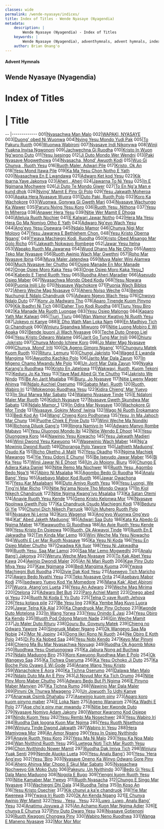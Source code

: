 ```yaml
---
classes: wide
permalink: /wende-nyasaye/indices/
title: Index of Titles - Wende Nyasaye (Nyagendia)
metadata:
    description: |
        Wende Nyasaye (Nyagendia) - Index of Titles
    keywords: |
        Wende Nyasaye (Nyagendia), adventhymnals, advent hymnals, index
    author: Brian Onang'o
---
```


#### Advent Hymnals

## Wende Nyasaye (Nyagendia)

# Index of Titles
# | Title                        
-- |-------------
001|[Nyasachwa Man Malo](/wende-nyasaye/001-100/001-010/Nyasachwa-Man-Malo)
002|[WAPAKI, NYASAYE](/wende-nyasaye/001-100/001-010/WAPAKI,-NYASAYE)
003|[Duong' obed Ni Wuonwa](/wende-nyasaye/001-100/001-010/Duong'-obed-Ni-Wuonwa)
004|[Nying Yesu Mondo Yudi Pak](/wende-nyasaye/001-100/001-010/Nying-Yesu-Mondo-Yudi-Pak)
005|[To Pakuru Ruoth](/wende-nyasaye/001-100/001-010/To-Pakuru-Ruoth)
006|[Wuonwa Wabironi](/wende-nyasaye/001-100/001-010/Wuonwa-Wabironi)
007|[Nyasaye Indi Nikonywa](/wende-nyasaye/001-100/001-010/Nyasaye-Indi-Nikonywa)
008|[Winji Yuakna Inyisa Ngwononi](/wende-nyasaye/001-100/001-010/Winji-Yuakna-Inyisa-Ngwononi)
009|[Jachwechna Gi Ruodha](/wende-nyasaye/001-100/001-010/Jachwechna-Gi-Ruodha)
010|[Kristo In Wuon Ng'wono Duto](/wende-nyasaye/001-100/001-010/Kristo-In-Wuon-Ng'wono-Duto)
011|[Yesu Isesingo](/wende-nyasaye/001-100/011-020/Yesu-Isesingo)
012|[Ji Duto Mondo Wer Wendni](/wende-nyasaye/001-100/011-020/Ji-Duto-Mondo-Wer-Wendni)
013|[Paki Nyasaye Mogwethowa](/wende-nyasaye/001-100/011-020/Paki-Nyasaye-Mogwethowa)
014|[Nyasacha, Mond' Awuoth Kodi](/wende-nyasaye/001-100/011-020/Nyasacha,-Mond'-Awuoth-Kodi)
015|[Wuo Gi Chunya , Ruoth Yesu](/wende-nyasaye/001-100/011-020/Wuo-Gi-Chunya-,-Ruoth-Yesu)
016|[Ruoth Maler, Adwari Pile](/wende-nyasaye/001-100/011-020/Ruoth-Maler,-Adwari-Pile)
017|[Kristo, Ok An](/wende-nyasaye/001-100/011-020/Kristo,-Ok-An)
018|[Yesu Mond Itawa Pile](/wende-nyasaye/001-100/011-020/Yesu-Mond-Itawa-Pile)
019|[Ka Ma Yesu Chon Notho E Yath](/wende-nyasaye/001-100/011-020/Ka-Ma-Yesu-Chon-Notho-E-Yath)
020|[Nyasachwa En E Lwandawa](/wende-nyasaye/001-100/011-020/Nyasachwa-En-E-Lwandawa)
021|[Adwaro Ket kod Yesu](/wende-nyasaye/001-100/021-030/Adwaro-Ket-kod-Yesu)
022|[Kik Ibarna,Yaye Jakonya](/wende-nyasaye/001-100/021-030/Kik-Ibarna,Yaye-Jakonya)
023|[Aheri , Aheri](/wende-nyasaye/001-100/021-030/Aheri-,-Aheri)
024|[Jawarna To Ni Yesu](/wende-nyasaye/001-100/021-030/Jawarna-To-Ni-Yesu)
025|[In E Ngimana Mochwere](/wende-nyasaye/001-100/021-030/In-E-Ngimana-Mochwere)
026|[Ji Duto Te Mondo Giwer](/wende-nyasaye/001-100/021-030/Ji-Duto-Te-Mondo-Giwer)
027|[To En Ng'a Man e kund dhok](/wende-nyasaye/001-100/021-030/To-En-Ng'a-Man-e-kund-dhok)
028|[Nying' Mamit E Piny Gi Polo](/wende-nyasaye/001-100/021-030/Nying'-Mamit-E-Piny-Gi-Polo)
029|[Yesu Jakwath Moheroa](/wende-nyasaye/001-100/021-030/Yesu-Jakwath-Moheroa)
030|[Apaka Hera Nyasaye Wuora](/wende-nyasaye/001-100/021-030/Apaka-Hera-Nyasaye-Wuora)
031|[Duto Paki, Ruoth Polo](/wende-nyasaye/001-100/031-040/Duto-Paki,-Ruoth-Polo)
032|[Koro Ka Wachokore](/wende-nyasaye/001-100/031-040/Koro-Ka-Wachokore)
033|[Wuonwa, Gonywa Gi Gweth Mari](/wende-nyasaye/001-100/031-040/Wuonwa,-Gonywa-Gi-Gweth-Mari)
034|[Nyasaye Wachungo Ka Wawer](/wende-nyasaye/001-100/031-040/Nyasaye-Wachungo-Ka-Wawer)
035|[Paruru Nying Yesu Koro](/wende-nyasaye/001-100/031-040/Paruru-Nying-Yesu-Koro)
036|[Ruoth Yesu ,Nithona](/wende-nyasaye/001-100/031-040/Ruoth-Yesu-,Nithona)
037|[Yesu In Miheroa](/wende-nyasaye/001-100/031-040/Yesu-In-Miheroa)
038|[Anawer Hera Yesu](/wende-nyasaye/001-100/031-040/Anawer-Hera-Yesu)
039|[Nitie Wer Mamit E Dhoga](/wende-nyasaye/001-100/031-040/Nitie-Wer-Mamit-E-Dhoga)
040|[Alleluia Ruoth Nochier](/wende-nyasaye/001-100/031-040/Alleluia-Ruoth-Nochier)
041|[E Kalwari Jawar Notho](/wende-nyasaye/001-100/041-050/E-Kalwari-Jawar-Notho)
042|[Hera Ma Yesu Hera Go Ma Nomiyo Otho E Yath](/wende-nyasaye/001-100/041-050/Hera-Ma-Yesu-Hera-Go-Ma-Nomiyo-Otho-E-Yath)
043|[Adwaro Ng'eyo Wach Yesu](/wende-nyasaye/001-100/041-050/Adwaro-Ng'eyo-Wach-Yesu)
044|[Ang'eyo Yesu Osewara](/wende-nyasaye/001-100/041-050/Ang'eyo-Yesu-Osewara)
045|[Ndalo Mamor](/wende-nyasaye/001-100/041-050/Ndalo-Mamor)
046|[Chunya Nigi Mor Moloyo](/wende-nyasaye/001-100/041-050/Chunya-Nigi-Mor-Moloyo)
047|[Yesu Jawarwa E Bethlehem Chon.](/wende-nyasaye/001-100/041-050/Yesu-Jawarwa-E-Bethlehem-Chon.)
048|[Yesu Kristo Oberna Ngang'](/wende-nyasaye/001-100/041-050/Yesu-Kristo-Oberna-Ngang')
049|[Ywaya Machiegni Kodi, Ruodha](/wende-nyasaye/001-100/041-050/Ywaya-Machiegni-Kodi,-Ruodha)
050|[Kristo Obed Misango Mar Golo Richo](/wende-nyasaye/001-100/041-050/Kristo-Obed-Misango-Mar-Golo-Richo)
051|[Jakwath Nokwayo Rombege](/wende-nyasaye/001-100/051-060/Jakwath-Nokwayo-Rombege)
052|[Jawar Yesu Itelna](/wende-nyasaye/001-100/051-060/Jawar-Yesu-Itelna)
053|[Wapako Ruoth Ma Jawarwa](/wende-nyasaye/001-100/051-060/Wapako-Ruoth-Ma-Jawarwa)
054|[Wuod Dhano Ma Ne Otho](/wende-nyasaye/001-100/051-060/Wuod-Dhano-Ma-Ne-Otho)
055|[Awero Teko Mar Nyasaye](/wende-nyasaye/001-100/051-060/Awero-Teko-Mar-Nyasaye)
056|[Ruoth Awinjo Wach Mar Gwethni](/wende-nyasaye/001-100/051-060/Ruoth-Awinjo-Wach-Mar-Gwethni)
057|[Roho Mar Nyasaye Ibina](/wende-nyasaye/001-100/051-060/Roho-Mar-Nyasaye-Ibina)
058|[Muya Maler Jatendwa](/wende-nyasaye/001-100/051-060/Muya-Maler-Jatendwa)
059|[Muya Maler Winj Alamwa](/wende-nyasaye/001-100/051-060/Muya-Maler-Winj-Alamwa)
060|[Much Nyasaye Iler Chutho](/wende-nyasaye/001-100/051-060/Much-Nyasaye-Iler-Chutho)
061|[Osiep Manade En Mor Manade](/wende-nyasaye/001-100/061-070/Osiep-Manade-En-Mor-Manade)
062|[Onge Osiep Moro Kaka Yesu](/wende-nyasaye/001-100/061-070/Onge-Osiep-Moro-Kaka-Yesu)
063|[Onge Osiep Moro Kaka Yesu_1](/wende-nyasaye/001-100/061-070/Onge-Osiep-Moro-Kaka-Yesu_1)
064|[Kabedo E Tiend Ruoth Yesu](/wende-nyasaye/001-100/061-070/Kabedo-E-Tiend-Ruoth-Yesu)
065|[Ruodha Aheri Maradier](/wende-nyasaye/001-100/061-070/Ruodha-Aheri-Maradier)
066|[Aseyudo Osiep Maber](/wende-nyasaye/001-100/061-070/Aseyudo-Osiep-Maber)
067|[Nyasachwa Mondo Obed Kodu](/wende-nyasaye/001-100/061-070/Nyasachwa-Mondo-Obed-Kodu)
068|[Yesu Nowara](/wende-nyasaye/001-100/061-070/Yesu-Nowara)
069|[Puonja Injili Lilo](/wende-nyasaye/001-100/061-070/Puonja-Injili-Lilo)
070|[Nyasaye Wachokore](/wende-nyasaye/001-100/061-070/Nyasaye-Wachokore)
071|[Puonja Wach Biblos](/wende-nyasaye/001-100/071-080/Puonja-Wach-Biblos)
072|[Ahero Weche Mag Nyasaye](/wende-nyasaye/001-100/071-080/Ahero-Weche-Mag-Nyasaye)
073|[Ahero Nyiso Weche](/wende-nyasaye/001-100/071-080/Ahero-Nyiso-Weche)
074|[Bende Nuchungi E Ndalo Chandruok](/wende-nyasaye/001-100/071-080/Bende-Nuchungi-E-Ndalo-Chandruok)
075|[Adwaro Ngeyo Wach Yesu](/wende-nyasaye/001-100/071-080/Adwaro-Ngeyo-Wach-Yesu)
076|[Chwoyo Ndalo Duto](/wende-nyasaye/001-100/071-080/Chwoyo-Ndalo-Duto)
077|[Kony Jo Madwaro Tho](/wende-nyasaye/001-100/071-080/Kony-Jo-Madwaro-Tho)
078|[Aparo Tinende Kuom Pinyno](/wende-nyasaye/001-100/071-080/Aparo-Tinende-Kuom-Pinyno)
079|[Kik Ibadhri Ni Tich](/wende-nyasaye/001-100/071-080/Kik-Ibadhri-Ni-Tich)
080|[Daher Tiyo Kodi Ruodha](/wende-nyasaye/001-100/071-080/Daher-Tiyo-Kodi-Ruodha)
081|[Tiuru Yesu Biro](/wende-nyasaye/001-100/081-090/Tiuru-Yesu-Biro)
082|[Ka Manade Ma Ruoth Luongae](/wende-nyasaye/001-100/081-090/Ka-Manade-Ma-Ruoth-Luongae)
083|[Yesu Osiep Malongo](/wende-nyasaye/001-100/081-090/Yesu-Osiep-Malongo)
084|[Kaparo Yath Mar Kalwari](/wende-nyasaye/001-100/081-090/Kaparo-Yath-Mar-Kalwari)
085|[Tiuri, Tiuru](/wende-nyasaye/001-100/081-090/Tiuri,-Tiuru)
086|[Wan Wamor Kwatiyo Ni Ruoth Yesu](/wende-nyasaye/001-100/081-090/Wan-Wamor-Kwatiyo-Ni-Ruoth-Yesu)
087|[Jokeyo ni Kanye](/wende-nyasaye/001-100/081-090/Jokeyo-ni-Kanye)
088|[E Dho Wath Man Loka Nam](/wende-nyasaye/001-100/081-090/E-Dho-Wath-Man-Loka-Nam)
089|[En Madhiyo Tich Gi Chandruok](/wende-nyasaye/001-100/081-090/En-Madhiyo-Tich-Gi-Chandruok)
090|[Winjuru Sigandwa Miwuoro](/wende-nyasaye/001-100/081-090/Winjuru-Sigandwa-Miwuoro)
091|[Nitie Luong Mobiro E Wi Apaka](/wende-nyasaye/001-100/091-100/Nitie-Luong-Mobiro-E-Wi-Apaka)
092|[Bende Ipuonj Ji Wach Nyasaye](/wende-nyasaye/001-100/091-100/Bende-Ipuonj-Ji-Wach-Nyasaye)
093|[Teche Duto Onego Liel](/wende-nyasaye/001-100/091-100/Teche-Duto-Onego-Liel)
094|[Yesu Kristo Odwaro Walame](/wende-nyasaye/001-100/091-100/Yesu-Kristo-Odwaro-Walame)
095|[Jarit Go Tung Mar Injili](/wende-nyasaye/001-100/091-100/Jarit-Go-Tung-Mar-Injili)
096|[Dhiuru ,Jokristo](/wende-nyasaye/001-100/091-100/Dhiuru-,Jokristo)
097|[Chunya Mondo Ichiew Koro](/wende-nyasaye/001-100/091-100/Chunya-Mondo-Ichiew-Koro)
098|[Jo Maler Mag Nyasaye](/wende-nyasaye/001-100/091-100/Jo-Maler-Mag-Nyasaye)
099|[Chunya, Mond' Iriti](/wende-nyasaye/001-100/091-100/Chunya,-Mond'-Iriti)
100|[Ok Ageno Gimoro Ngang'](/wende-nyasaye/001-100/091-100/Ok-Ageno-Gimoro-Ngang')
101|[Chunguru Matek Kuom Ruoth](/wende-nyasaye/101-200/101-110/Chunguru-Matek-Kuom-Ruoth)
102|[Rituru, Lemuru](/wende-nyasaye/101-200/101-110/Rituru,-Lemuru)
103|[Chungi Jakristo](/wende-nyasaye/101-200/101-110/Chungi-Jakristo)
104|[Waged E Lwanda Mangima](/wende-nyasaye/101-200/101-110/Waged-E-Lwanda-Mangima)
105|[Awuotho Kachiko Polo](/wende-nyasaye/101-200/101-110/Awuotho-Kachiko-Polo)
106|[Jarito Mar Dala Zayun](/wende-nyasaye/101-200/101-110/Jarito-Mar-Dala-Zayun)
107|[In Migeno Chamo Mwandu Me Polo](/wende-nyasaye/101-200/101-110/In-Migeno-Chamo-Mwandu-Me-Polo)
108|[Un Jorit Mar Dala Zayun](/wende-nyasaye/101-200/101-110/Un-Jorit-Mar-Dala-Zayun)
109|[Nyaka Karang'o Ruodhwa](/wende-nyasaye/101-200/101-110/Nyaka-Karang'o-Ruodhwa)
110|[Kristo En Jatelowa](/wende-nyasaye/101-200/101-110/Kristo-En-Jatelowa)
111|[Wakwayi, Ruoth, Kuom Tekoni](/wende-nyasaye/101-200/111-120/Wakwayi,-Ruoth,-Kuom-Tekoni)
112|[Keduru Jo Ka Yesu](/wende-nyasaye/101-200/111-120/Keduru-Jo-Ka-Yesu)
113|[Yaye Mad Abed Gi Yie Chutho](/wende-nyasaye/101-200/111-120/Yaye-Mad-Abed-Gi-Yie-Chutho)
114|[Jakristo We Nindo](/wende-nyasaye/101-200/111-120/Jakristo-We-Nindo)
115|[Be An Jarit Msalaba](/wende-nyasaye/101-200/111-120/Be-An-Jarit-Msalaba)
116|[Biuru, Jo Nyasaye](/wende-nyasaye/101-200/111-120/Biuru,-Jo-Nyasaye)
117|[Nitie Lweny Mager Ahinya](/wende-nyasaye/101-200/111-120/Nitie-Lweny-Mager-Ahinya)
118|[Ndalo Auchiel Oserumo](/wende-nyasaye/101-200/111-120/Ndalo-Auchiel-Oserumo)
119|[Sabato Mari, Ruoth](/wende-nyasaye/101-200/111-120/Sabato-Mari,-Ruoth)
120|[Ruoth, Wabiro Iri](/wende-nyasaye/101-200/111-120/Ruoth,-Wabiro-Iri)
121|[Mokwongo Ruodhwa Yesu](/wende-nyasaye/101-200/121-130/Mokwongo-Ruodhwa-Yesu)
122|[Kidira Chieng' Mar Yueyo](/wende-nyasaye/101-200/121-130/Kidira-Chieng'-Mar-Yueyo)
123|[In Skul Marwa Mar Sabato](/wende-nyasaye/101-200/121-130/In-Skul-Marwa-Mar-Sabato)
124|[Walamo Nyasaye Tinde](/wende-nyasaye/101-200/121-130/Walamo-Nyasaye-Tinde)
125|[E Ndaloni Maler Mar Ruoth](/wende-nyasaye/101-200/121-130/E-Ndaloni-Maler-Mar-Ruoth)
126|[Kidich Nyasaye](/wende-nyasaye/101-200/121-130/Kidich-Nyasaye)
127|[Nyasaye Gweth Skundwa Mar Sabato](/wende-nyasaye/101-200/121-130/Nyasaye-Gweth-Skundwa-Mar-Sabato)
128|[Ndalo Mamor_1](/wende-nyasaye/101-200/121-130/Ndalo-Mamor_1)
129|[In Odira Mar Nyasaye](/wende-nyasaye/101-200/121-130/In-Odira-Mar-Nyasaye)
130|[Wachokore Gi Mor Tinde](/wende-nyasaye/101-200/121-130/Wachokore-Gi-Mor-Tinde)
131|[Nyasaye, Gokiny Mond' Iwinja](/wende-nyasaye/101-200/131-140/Nyasaye,-Gokiny-Mond'-Iwinja)
132|[Wago Ni Ruoth Erokamano](/wende-nyasaye/101-200/131-140/Wago-Ni-Ruoth-Erokamano)
133|[Bedi Kod An](/wende-nyasaye/101-200/131-140/Bedi-Kod-An)
134|[Wang' Chieng Koro Podhonwa](/wende-nyasaye/101-200/131-140/Wang'-Chieng-Koro-Podhonwa)
135|[Yesu ,In Ma Jahoch Mar Chuny](/wende-nyasaye/101-200/131-140/Yesu-,In-Ma-Jahoch-Mar-Chuny)
136|[Puothe Chiek E Pinje Duto](/wende-nyasaye/101-200/131-140/Puothe-Chiek-E-Pinje-Duto)
137|[Winji Weche Ma Nondiki](/wende-nyasaye/101-200/131-140/Winji-Weche-Ma-Nondiki)
138|[Richona Diluok Gang'o](/wende-nyasaye/101-200/131-140/Richona-Diluok-Gang'o)
139|[Ringra Namiyo In](/wende-nyasaye/101-200/131-140/Ringra-Namiyo-In)
140|[Adwaro Manyo Rombe Mabayo](/wende-nyasaye/101-200/131-140/Adwaro-Manyo-Rombe-Mabayo)
141|[Yesu Oluongoi Mondo Ibi](/wende-nyasaye/101-200/141-150/Yesu-Oluongoi-Mondo-Ibi)
142|[Nitie Wendo E Dhoot](/wende-nyasaye/101-200/141-150/Nitie-Wendo-E-Dhoot)
143|[Yesu Oluongowa Koro](/wende-nyasaye/101-200/141-150/Yesu-Oluongowa-Koro)
144|[Nawinjo Yesu Kowacho](/wende-nyasaye/101-200/141-150/Nawinjo-Yesu-Kowacho)
145|[Yesu Jakwath Madieri](/wende-nyasaye/101-200/141-150/Yesu-Jakwath-Madieri)
146|[Winji Dwond Yesu Kawuono](/wende-nyasaye/101-200/141-150/Winji-Dwond-Yesu-Kawuono)
147|[Wasewinjo Wach Maber](/wende-nyasaye/101-200/141-150/Wasewinjo-Wach-Maber)
148|[Ng'a Mowinjo Dwond Ruoth](/wende-nyasaye/101-200/141-150/Ng'a-Mowinjo-Dwond-Ruoth)
149|[Dhoranga Polo Yawore](/wende-nyasaye/101-200/141-150/Dhoranga-Polo-Yawore)
150|[Jathieth Maduong' Osudo Ka](/wende-nyasaye/101-200/141-150/Jathieth-Maduong'-Osudo-Ka)
151|[Richo Oketho Ji Malit](/wende-nyasaye/101-200/151-160/Richo-Oketho-Ji-Malit)
152|[Yesu Okadho](/wende-nyasaye/101-200/151-160/Yesu-Okadho)
153|[Ngima Machiek Mawango](/wende-nyasaye/101-200/151-160/Ngima-Machiek-Mawango)
154|[Yie Yesu Odonj E Chunyi](/wende-nyasaye/101-200/151-160/Yie-Yesu-Odonj-E-Chunyi)
155|[Be Iseyudo Jawar Maber](/wende-nyasaye/101-200/151-160/Be-Iseyudo-Jawar-Maber)
156|[Bi Ka Yesu](/wende-nyasaye/101-200/151-160/Bi-Ka-Yesu)
157|[Winji Jawar Ni E Dhoot](/wende-nyasaye/101-200/151-160/Winji-Jawar-Ni-E-Dhoot)
158|[Un Jo Mojony, Biuru](/wende-nyasaye/101-200/151-160/Un-Jo-Mojony,-Biuru)
159|[Chungo E Adiera Kaka Daniel](/wende-nyasaye/101-200/151-160/Chungo-E-Adiera-Kaka-Daniel)
160|[Nitie Remo Ma Nochwer](/wende-nyasaye/101-200/151-160/Nitie-Remo-Ma-Nochwer)
161|[Ruoth Yesu, Agombo Bedo Nga'ti](/wende-nyasaye/101-200/161-170/Ruoth-Yesu,-Agombo-Bedo-Nga'ti)
162|[Abiro Ni Msalaba](/wende-nyasaye/101-200/161-170/Abiro-Ni-Msalaba)
163|[Agombo Bedo Gi Ruodha](/wende-nyasaye/101-200/161-170/Agombo-Bedo-Gi-Ruodha)
164|[Analu Bang' Yesu](/wende-nyasaye/101-200/161-170/Analu-Bang'-Yesu)
165|[Asebayo Mabor Kod Ruoth](/wende-nyasaye/101-200/161-170/Asebayo-Mabor-Kod-Ruoth)
166|[Jawar Owachona](/wende-nyasaye/101-200/161-170/Jawar-Owachona)
167|[Yesu,Kar Msalabani](/wende-nyasaye/101-200/161-170/Yesu,Kar-Msalabani)
168|[Duto Amiyo Ruoth Yesu](/wende-nyasaye/101-200/161-170/Duto-Amiyo-Ruoth-Yesu)
169|[Yesu Luongi, We Ting'ni Mar Richo](/wende-nyasaye/101-200/161-170/Yesu-Luongi,-We-Ting'ni-Mar-Richo)
170|[Nitie Ng'ama Noyie Tho Mondo Owara](/wende-nyasaye/101-200/161-170/Nitie-Ng'ama-Noyie-Tho-Mondo-Owara)
171|[In Kiol Nikech Chandruok](/wende-nyasaye/101-200/171-180/In-Kiol-Nikech-Chandruok)
172|[Nitie Ngima Kwang'iyo Msalaba](/wende-nyasaye/101-200/171-180/Nitie-Ngima-Kwang'iyo-Msalaba)
173|[Ka Satan Otemi](/wende-nyasaye/101-200/171-180/Ka-Satan-Otemi)
174|[Anayie Ruoth Yesu Kende](/wende-nyasaye/101-200/171-180/Anayie-Ruoth-Yesu-Kende)
175|[Geno Kristo Kelonwa Mor](/wende-nyasaye/101-200/171-180/Geno-Kristo-Kelonwa-Mor)
176|[Nyasaye Noolnwa Gweth Polo](/wende-nyasaye/101-200/171-180/Nyasaye-Noolnwa-Gweth-Polo)
177|[Ka Chandruok Osudo Machiegni Kodi](/wende-nyasaye/101-200/171-180/Ka-Chandruok-Osudo-Machiegni-Kodi)
178|[Beduru Gi Yie](/wende-nyasaye/101-200/171-180/Beduru-Gi-Yie)
179|[Chunyi Dich Nikech Parruok](/wende-nyasaye/101-200/171-180/Chunyi-Dich-Nikech-Parruok)
180|[Un Muhero Ruoth Polo](/wende-nyasaye/101-200/171-180/Un-Muhero-Ruoth-Polo)
181|[Nyasaye Ni Lerna](/wende-nyasaye/101-200/181-190/Nyasaye-Ni-Lerna)
182|[Koro Wagenoi](/wende-nyasaye/101-200/181-190/Koro-Wagenoi)
183|[Ang'eyo Wuonwa Ong'eyo](/wende-nyasaye/101-200/181-190/Ang'eyo-Wuonwa-Ong'eyo)
184|[Kat' Abed Jaketh Maduong'](/wende-nyasaye/101-200/181-190/Kat'-Abed-Jaketh-Maduong')
185|[Adwari Saa Duto](/wende-nyasaye/101-200/181-190/Adwari-Saa-Duto)
186|[Kata Ka Abedo Gi Ngima Maber](/wende-nyasaye/101-200/181-190/Kata-Ka-Abedo-Gi-Ngima-Maber)
187|[Kwawuotho Gi Ruodhwa](/wende-nyasaye/101-200/181-190/Kwawuotho-Gi-Ruodhwa)
188|[An Ayie Ruoth Yesu Kende](/wende-nyasaye/101-200/181-190/An-Ayie-Ruoth-Yesu-Kende)
189|[Yesu Kristo En Osiepwa](/wende-nyasaye/101-200/181-190/Yesu-Kristo-En-Osiepwa)
190|[Ruoth, Ok Akwayoi Tinde](/wende-nyasaye/101-200/181-190/Ruoth,-Ok-Akwayoi-Tinde)
191|[Ruoth En E Jakwadha](/wende-nyasaye/101-200/191-200/Ruoth-En-E-Jakwadha)
192|[Tim Kinda Mar Lemo](/wende-nyasaye/101-200/191-200/Tim-Kinda-Mar-Lemo)
193|[Winj Weche Ma Yesu Nowacho](/wende-nyasaye/101-200/191-200/Winj-Weche-Ma-Yesu-Nowacho)
194|[Wuothi E Ler Mar Ruoth Nyasaye](/wende-nyasaye/101-200/191-200/Wuothi-E-Ler-Mar-Ruoth-Nyasaye)
195|[Ka Yesu Ni Koda](/wende-nyasaye/101-200/191-200/Ka-Yesu-Ni-Koda)
196|[Yesu En Osiep Maber Chutho](/wende-nyasaye/101-200/191-200/Yesu-En-Osiep-Maber-Chutho)
197|[Owadwa Kik Iluor](/wende-nyasaye/101-200/191-200/Owadwa-Kik-Iluor)
198|[Yesu Ni Jakwadha](/wende-nyasaye/101-200/191-200/Yesu-Ni-Jakwadha)
199|[Ruoth Yesu, Saa Mar Lamoi](/wende-nyasaye/101-200/191-200/Ruoth-Yesu,-Saa-Mar-Lamoi)
200|[Saa Mar Lemo Mogwedhi](/wende-nyasaye/101-200/191-200/Saa-Mar-Lemo-Mogwedhi)
201|[Analu Bang'i Jakonya](/wende-nyasaye/201-300/201-210/Analu-Bang'i-Jakonya)
202|[Weruru Weche Mag Nyasaye](/wende-nyasaye/201-300/201-210/Weruru-Weche-Mag-Nyasaye)
203|[To Kak Abet Yesu Kawa](/wende-nyasaye/201-300/201-210/To-Kak-Abet-Yesu-Kawa)
204|[Awinjo Dwondi Maler](/wende-nyasaye/201-300/201-210/Awinjo-Dwondi-Maler)
205|[An Ni Mari Ruoth](/wende-nyasaye/201-300/201-210/An-Ni-Mari-Ruoth)
206|[Kaw Piny Duto Miya Yesu](/wende-nyasaye/201-300/201-210/Kaw-Piny-Duto-Miya-Yesu)
207|[Kaw Ngimana](/wende-nyasaye/201-300/201-210/Kaw-Ngimana)
208|[Bedi Mangima Kuoma](/wende-nyasaye/201-300/201-210/Bedi-Mangima-Kuoma)
209|[Ywaya Machiegni Buti Ruodha](/wende-nyasaye/201-300/201-210/Ywaya-Machiegni-Buti-Ruodha)
210|[Diyie Dak Kod Yesu](/wende-nyasaye/201-300/201-210/Diyie-Dak-Kod-Yesu)
211|[Aseweyo Tich Maricho](/wende-nyasaye/201-300/211-220/Aseweyo-Tich-Maricho)
212|[Awaro Bedo Nyathi Yesu](/wende-nyasaye/201-300/211-220/Awaro-Bedo-Nyathi-Yesu)
213|[Teko Nyasaye Orita](/wende-nyasaye/201-300/211-220/Teko-Nyasaye-Orita)
214|[Asebayo Mabor Kodi](/wende-nyasaye/201-300/211-220/Asebayo-Mabor-Kodi)
215|[Isedwaro Yueyo Kod Yie Momedore](/wende-nyasaye/201-300/211-220/Isedwaro-Yueyo-Kod-Yie-Momedore)
216|[Mana Kak' Abet Abironi](/wende-nyasaye/201-300/211-220/Mana-Kak'-Abet-Abironi)
217|[Wuora ,Atang'oni Lueta](/wende-nyasaye/201-300/211-220/Wuora-,Atang'oni-Lueta)
218|[Yesu An Adwaro](/wende-nyasaye/201-300/211-220/Yesu-An-Adwaro)
219|[Weche Mag Mirima](/wende-nyasaye/201-300/211-220/Weche-Mag-Mirima)
220|[Otelona](/wende-nyasaye/201-300/211-220/Otelona)
221|[Adwaro Bet Buti](/wende-nyasaye/201-300/221-230/Adwaro-Bet-Buti)
222|[Paro Achiel Mamit](/wende-nyasaye/201-300/221-230/Paro-Achiel-Mamit)
223|[Onego abed gi Yesu](/wende-nyasaye/201-300/221-230/Onego-abed-gi-Yesu)
224|[Ruoth Ni Koda E Yo Duto](/wende-nyasaye/201-300/221-230/Ruoth-Ni-Koda-E-Yo-Duto)
225|[Telna O yaye Ruoth Jehova](/wende-nyasaye/201-300/221-230/Telna-O-yaye-Ruoth-Jehova)
226|[Yesu kotaya pile](/wende-nyasaye/201-300/221-230/Yesu-kotaya-pile)
227|[Be Yesu ling](/wende-nyasaye/201-300/221-230/Be-Yesu-ling)
228|[Ka Yembe Mag Kuyo Luora](/wende-nyasaye/201-300/221-230/Ka-Yembe-Mag-Kuyo-Luora)
229|[Jawar Telna Kik Alal](/wende-nyasaye/201-300/221-230/Jawar-Telna-Kik-Alal)
230|[Ka Chandruok Mar Piny Ochopo](/wende-nyasaye/201-300/221-230/Ka-Chandruok-Mar-Piny-Ochopo)
231|[Kwonde Duto Motelona](/wende-nyasaye/201-300/231-240/Kwonde-Duto-Motelona)
232|[In Wang Yorwa](/wende-nyasaye/201-300/231-240/In-Wang-Yorwa)
233|[Yesu Onindo E Jasi](/wende-nyasaye/201-300/231-240/Yesu-Onindo-E-Jasi)
234|[Yesu Obiro Ka Kendo](/wende-nyasaye/201-300/231-240/Yesu-Obiro-Ka-Kendo)
235|[Wuoth Pod Odong Marom Nade](/wende-nyasaye/201-300/231-240/Wuoth-Pod-Odong-Marom-Nade)
236|[Gin Weche Mamit](/wende-nyasaye/201-300/231-240/Gin-Weche-Mamit)
237|[Jo Maler Duto Rituru](/wende-nyasaye/201-300/231-240/Jo-Maler-Duto-Rituru)
238|[Gouru Bu, Goyeuru Matek](/wende-nyasaye/201-300/231-240/Gouru-Bu,-Goyeuru-Matek)
239|[Chieng no Odwaro Yawore](/wende-nyasaye/201-300/231-240/Chieng-no-Odwaro-Yawore)
240|[Singruok Maber Ngang](/wende-nyasaye/201-300/231-240/Singruok-Maber-Ngang)
241|[Ok Wangeyo Saa Ma Nobie](/wende-nyasaye/201-300/241-250/Ok-Wangeyo-Saa-Ma-Nobie)
242|[Mor Ni Jopiny](/wende-nyasaye/201-300/241-250/Mor-Ni-Jopiny)
243|[Dong Iikri Rono Ni Ruoth](/wende-nyasaye/201-300/241-250/Dong-Iikri-Rono-Ni-Ruoth)
244|[Ne Obiro E Koth Polo](/wende-nyasaye/201-300/241-250/Ne-Obiro-E-Koth-Polo)
245|[Di Po Ka Nobed Saa](/wende-nyasaye/201-300/241-250/Di-Po-Ka-Nobed-Saa)
246|[Yesu Nobi Kendo](/wende-nyasaye/201-300/241-250/Yesu-Nobi-Kendo)
247|[Keyo Mar Pinyni](/wende-nyasaye/201-300/241-250/Keyo-Mar-Pinyni)
248|[Chieng Ma Bu Mar Nyasachwa Noyuagi](/wende-nyasaye/201-300/241-250/Chieng-Ma-Bu-Mar-Nyasachwa-Noyuagi)
249|[Ruodha Ok Agomb Moko](/wende-nyasaye/201-300/241-250/Ruodha-Ok-Agomb-Moko)
250|[Ruodhwa Yesu Oseluongowa](/wende-nyasaye/201-300/241-250/Ruodhwa-Yesu-Oseluongowa)
251|[Ka Jabura Nong ad Buchwa](/wende-nyasaye/201-300/251-260/Ka-Jabura-Nong-ad-Buchwa)
252|[Ndalo Maduong Biro](/wende-nyasaye/201-300/251-260/Ndalo-Maduong-Biro)
253|[Koro Kawuono Ruodhwa Man E Polo](/wende-nyasaye/201-300/251-260/Koro-Kawuono-Ruodhwa-Man-E-Polo)
254|[Ok Wangeyo Saa](/wende-nyasaye/201-300/251-260/Ok-Wangeyo-Saa)
255|[Ka Tichwa Oseruma](/wende-nyasaye/201-300/251-260/Ka-Tichwa-Oseruma)
256|[Ka Yesu Ochoko Ji Duto](/wende-nyasaye/201-300/251-260/Ka-Yesu-Ochoko-Ji-Duto)
257|[Ka Boche Polo Oyawo E Wi Gode](/wende-nyasaye/201-300/251-260/Ka-Boche-Polo-Oyawo-E-Wi-Gode)
258|[Anane Wang Yesu Kristo](/wende-nyasaye/201-300/251-260/Anane-Wang-Yesu-Kristo)
259|[Wanachokre E Aora](/wende-nyasaye/201-300/251-260/Wanachokre-E-Aora)
260|[Ka Tichna Oserumo](/wende-nyasaye/201-300/251-260/Ka-Tichna-Oserumo)
261|[Dalawa Man Malo](/wende-nyasaye/201-300/261-270/Dalawa-Man-Malo)
262|[Ndalo Duto Ma An E Piny](/wende-nyasaye/201-300/261-270/Ndalo-Duto-Ma-An-E-Piny)
263|[Ji Noyud Mor Ka Tich Orumo](/wende-nyasaye/201-300/261-270/Ji-Noyud-Mor-Ka-Tich-Orumo)
264|[Nitie Piny Moro Maber Chutho](/wende-nyasaye/201-300/261-270/Nitie-Piny-Moro-Maber-Chutho)
265|[Adwaro Bedo But Pi Ngima](/wende-nyasaye/201-300/261-270/Adwaro-Bedo-But-Pi-Ngima)
266|[E Pinyno Maber Manyien](/wende-nyasaye/201-300/261-270/E-Pinyno-Maber-Manyien)
267|[Ka Tichna Rumo](/wende-nyasaye/201-300/261-270/Ka-Tichna-Rumo)
268|[Wawinjo Mar Dala Maler](/wende-nyasaye/201-300/261-270/Wawinjo-Mar-Dala-Maler)
269|[Pinyni Ok Thurwa Mwageno](/wende-nyasaye/201-300/261-270/Pinyni-Ok-Thurwa-Mwageno)
270|[Un Jowuoth To Udhi Kanye](/wende-nyasaye/201-300/261-270/Un-Jowuoth-To-Udhi-Kanye)
271|[Anarwak Osimb Dhahabu](/wende-nyasaye/201-300/271-280/Anarwak-Osimb-Dhahabu)
272|[Asewinjo kuom piny](/wende-nyasaye/201-300/271-280/Asewinjo-kuom-piny)
273|[Aparo koro kuom pinyno maber](/wende-nyasaye/201-300/271-280/Aparo-koro-kuom-pinyno-maber)
274|[E Loka Nam](/wende-nyasaye/201-300/271-280/E-Loka-Nam)
275|[Ageno Wanarom](/wende-nyasaye/201-300/271-280/Ageno-Wanarom)
276|[Ka Wadhi E Polo](/wende-nyasaye/201-300/271-280/Ka-Wadhi-E-Polo)
277|[Ase cho'e piny mar mwandu](/wende-nyasaye/201-300/271-280/Ase-cho'e-piny-mar-mwandu)
278|[Nitie ber Kwonde Duto](/wende-nyasaye/201-300/271-280/Nitie-ber-Kwonde-Duto)
279|[Nyasaye Nomiyo Adam Jakony](/wende-nyasaye/201-300/271-280/Nyasaye-Nomiyo-Adam-Jakony)
280|[Wamor Kwaromo Kod Osiepe](/wende-nyasaye/201-300/271-280/Wamor-Kwaromo-Kod-Osiepe)
281|[Nindo Kuom Yesu](/wende-nyasaye/201-300/281-290/Nindo-Kuom-Yesu)
282|[Yesu Rembi Ma Nosechwer](/wende-nyasaye/201-300/281-290/Yesu-Rembi-Ma-Nosechwer)
283|[Yesu Wabiro Iri](/wende-nyasaye/201-300/281-290/Yesu-Wabiro-Iri)
284|[Ruodha Dak Ipogna Kuon Mar Ngima](/wende-nyasaye/201-300/281-290/Ruodha-Dak-Ipogna-Kuon-Mar-Ngima)
285|[Yesu Ruoth Nisethona](/wende-nyasaye/201-300/281-290/Yesu-Ruoth-Nisethona)
286|[Winjuru Tinde Dwond Jakwath](/wende-nyasaye/201-300/281-290/Winjuru-Tinde-Dwond-Jakwath)
287|[Wabiro Iri Yesu](/wende-nyasaye/201-300/281-290/Wabiro-Iri-Yesu)
288|[Hera Mamiyowa Mor](/wende-nyasaye/201-300/281-290/Hera-Mamiyowa-Mor)
289|[An Amor Ngang](/wende-nyasaye/201-300/281-290/An-Amor-Ngang)
290|[Yesu In Osiep Nyithindo](/wende-nyasaye/201-300/281-290/Yesu-In-Osiep-Nyithindo)
291|[Anayie Ruoth Yesu Koro](/wende-nyasaye/201-300/291-300/Anayie-Ruoth-Yesu-Koro)
292|[Yesu Ma Ni Malo](/wende-nyasaye/201-300/291-300/Yesu-Ma-Ni-Malo)
293|[Yesu Ka Noa Malo](/wende-nyasaye/201-300/291-300/Yesu-Ka-Noa-Malo)
294|[Wan Nyithind Ruoth Yesu](/wende-nyasaye/201-300/291-300/Wan-Nyithind-Ruoth-Yesu)
295|[Luetega Noti Tich Mar Ruoth Yesu](/wende-nyasaye/201-300/291-300/Luetega-Noti-Tich-Mar-Ruoth-Yesu)
296|[Chon Nyithindo Nower Mamit](/wende-nyasaye/201-300/291-300/Chon-Nyithindo-Nower-Mamit)
297|[Ruodha Dak Imiya Tich](/wende-nyasaye/201-300/291-300/Ruodha-Dak-Imiya-Tich)
298|[Winjuru Yuak Senti](/wende-nyasaye/201-300/291-300/Winjuru-Yuak-Senti)
299|[Nende Aluoko Lueta](/wende-nyasaye/201-300/291-300/Nende-Aluoko-Lueta)
300|[Yesu Analu Bang'i](/wende-nyasaye/201-300/291-300/Yesu-Analu-Bang'i)
301|[Yesu 'Hera Ang'eyo](/wende-nyasaye/301-332/301-310/Yesu-'Hera-Ang'eyo)
302|[Yesu 'Biro](/wende-nyasaye/301-332/301-310/Yesu-'Biro)
303|[Nyasaye Oneno Ka Winyo Odwaro Gore Piny](/wende-nyasaye/301-332/301-310/Nyasaye-Oneno-Ka-Winyo-Odwaro-Gore-Piny)
304|[Ahero Ahinya Mar Chopo E Skul Mar Sabato](/wende-nyasaye/301-332/301-310/Ahero-Ahinya-Mar-Chopo-E-Skul-Mar-Sabato)
305|[Nyasachwa Nochweyo Gik Moko Duto](/wende-nyasaye/301-332/301-310/Nyasachwa-Nochweyo-Gik-Moko-Duto)
306|[Pakeuru ,Un Nyithindo](/wende-nyasaye/301-332/301-310/Pakeuru-,Un-Nyithindo)
307|[Bedo Gi Yesu E Dala Mano Maduong](/wende-nyasaye/301-332/301-310/Bedo-Gi-Yesu-E-Dala-Mano-Maduong)
308|[Nogola E Bugo](/wende-nyasaye/301-332/301-310/Nogola-E-Bugo)
309|[Yiengni kuom Ruoth Yesu](/wende-nyasaye/301-332/301-310/Yiengni-kuom-Ruoth-Yesu)
310|[Nitie Kamaber Mar Yweyo](/wende-nyasaye/301-332/301-310/Nitie-Kamaber-Mar-Yweyo)
311|[Ruoth Nyasacha](/wende-nyasaye/301-332/311-320/Ruoth-Nyasacha)
312|[Chungo E Singo Mar Nyasaye](/wende-nyasaye/301-332/311-320/Chungo-E-Singo-Mar-Nyasaye)
313|[Wachiegni Dhi Dala](/wende-nyasaye/301-332/311-320/Wachiegni-Dhi-Dala)
314|[Ruodha Telna](/wende-nyasaye/301-332/311-320/Ruodha-Telna)
315|[In Koso An](/wende-nyasaye/301-332/311-320/In-Koso-An)
316|[Yesu Kristo Osechier](/wende-nyasaye/301-332/311-320/Yesu-Kristo-Osechier)
317|[Kik chunyi a ka'e chandruok](/wende-nyasaye/301-332/311-320/Kik-chunyi-a-ka'e-chandruok)
318|[Yie Mar Kwerewa](/wende-nyasaye/301-332/311-320/Yie-Mar-Kwerewa)
319|[Ywaya Iri Ruoth](/wende-nyasaye/301-332/311-320/Ywaya-Iri-Ruoth)
320|[Ok An Kenda Ngang](/wende-nyasaye/301-332/311-320/Ok-An-Kenda-Ngang)
321|[E Chunya Awinjo Wer Mamit](/wende-nyasaye/301-332/321-330/E-Chunya-Awinjo-Wer-Mamit)
322|[Yesu , Yesu , Yesu](/wende-nyasaye/301-332/321-330/Yesu-,-Yesu-,-Yesu)
323|[Luwo ,Luwo, Analu Bang' Yesu](/wende-nyasaye/301-332/321-330/Luwo-,Luwo,-Analu-Bang'-Yesu)
324|[Anatimu Joyuwa Ji](/wende-nyasaye/301-332/321-330/Anatimu-Joyuwa-Ji)
325|[An Achamo Kuon Mar Ngima Adier](/wende-nyasaye/301-332/321-330/An-Achamo-Kuon-Mar-Ngima-Adier)
326|[E chunya E Chunya](/wende-nyasaye/301-332/321-330/E-chunya-E-Chunya)
327|[Piny Duto Dwaro Yesu](/wende-nyasaye/301-332/321-330/Piny-Duto-Dwaro-Yesu)
328|[Nyasaye Gotienoni](/wende-nyasaye/301-332/321-330/Nyasaye-Gotienoni)
329|[Ruoth Kwagoni Chongwa Piny](/wende-nyasaye/301-332/321-330/Ruoth-Kwagoni-Chongwa-Piny)
330|[Wabiro Neno Ruodhwa](/wende-nyasaye/301-332/321-330/Wabiro-Neno-Ruodhwa)
331|[Wanga E Maneno Nyasaye](/wende-nyasaye/301-332/331-332/Wanga-E-Maneno-Nyasaye)
332|[Mor Mor Mor](/wende-nyasaye/301-332/331-332/Mor-Mor-Mor)